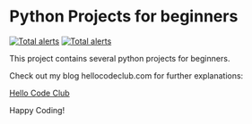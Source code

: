 # Python Projects for beginners

[![Total alerts](https://img.shields.io/lgtm/alerts/g/hellocodeclub/python_projects.svg?logo=lgtm&logoWidth=18)](https://lgtm.com/projects/g/hellocodeclub/python_projects/alerts/)
[![Total alerts](https://img.shields.io/lgtm/alerts/g/hellocodeclub/python_projects.svg?logo=lgtm&logoWidth=18)](https://lgtm.com/projects/g/hellocodeclub/python_projects/alerts/)

This project contains several python projects for beginners.

Check out my blog hellocodeclub.com for further explanations:

[Hello Code Club](http://www.hellocodeclub.com)

Happy Coding! 
